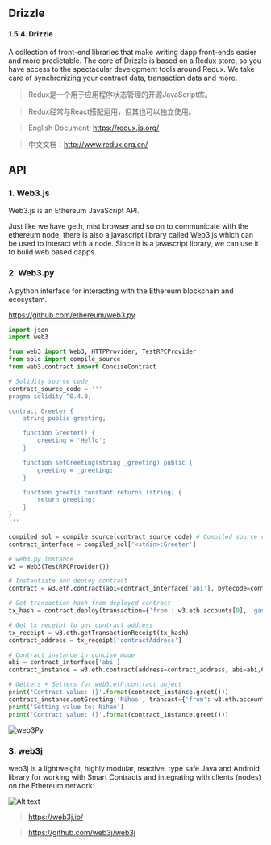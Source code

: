 ## Drizzle


#### 1.5.4. Drizzle

A collection of front-end libraries that make writing dapp front-ends easier and more predictable. The core of Drizzle is based on a Redux store, so you have access to the spectacular development tools around Redux. We take care of synchronizing your contract data, transaction data and more.

> Redux是一个用于应用程序状态管理的开源JavaScript库。

> Redux经常与React搭配运用，但其也可以独立使用。

> English Document: https://redux.js.org/

> 中文文档：http://www.redux.org.cn/




## API

### 1. Web3.js

Web3.js is an Ethereum JavaScript API.

Just like we have geth, mist browser and so on to communicate with the ethereum node, there is also a javascript library called Web3.js which can be used to interact with a node. Since it is a javascript library, we can use it to build web based dapps.

### 2. Web3.py

A python interface for interacting with the Ethereum blockchain and ecosystem. 

https://github.com/ethereum/web3.py

```python
import json
import web3

from web3 import Web3, HTTPProvider, TestRPCProvider
from solc import compile_source
from web3.contract import ConciseContract

# Solidity source code
contract_source_code = '''
pragma solidity ^0.4.0;

contract Greeter {
    string public greeting;

    function Greeter() {
        greeting = 'Hello';
    }

    function setGreeting(string _greeting) public {
        greeting = _greeting;
    }

    function greet() constant returns (string) {
        return greeting;
    }
}
'''

compiled_sol = compile_source(contract_source_code) # Compiled source code
contract_interface = compiled_sol['<stdin>:Greeter']

# web3.py instance
w3 = Web3(TestRPCProvider())

# Instantiate and deploy contract
contract = w3.eth.contract(abi=contract_interface['abi'], bytecode=contract_interface['bin'])

# Get transaction hash from deployed contract
tx_hash = contract.deploy(transaction={'from': w3.eth.accounts[0], 'gas': 410000})

# Get tx receipt to get contract address
tx_receipt = w3.eth.getTransactionReceipt(tx_hash)
contract_address = tx_receipt['contractAddress']

# Contract instance in concise mode
abi = contract_interface['abi']
contract_instance = w3.eth.contract(address=contract_address, abi=abi,ContractFactoryClass=ConciseContract)

# Getters + Setters for web3.eth.contract object
print('Contract value: {}'.format(contract_instance.greet()))
contract_instance.setGreeting('Nihao', transact={'from': w3.eth.accounts[0]})
print('Setting value to: Nihao')
print('Contract value: {}'.format(contract_instance.greet()))
```

![web3Py](https://raw.githubusercontent.com/wdx7266/learning-ethereum/tree/master/img/DApp/Ethereum/web3Py.png)

### 3. web3j

web3j is a lightweight, highly modular, reactive, type safe Java and Android library for working with Smart Contracts and integrating with clients (nodes) on the Ethereum network:

![Alt text](https://raw.githubusercontent.com/wdx7266/learning-ethereum/tree/master/img/DApp/Ethereum/web3jNetwork.png)

> https://web3j.io/

> https://github.com/web3j/web3j




